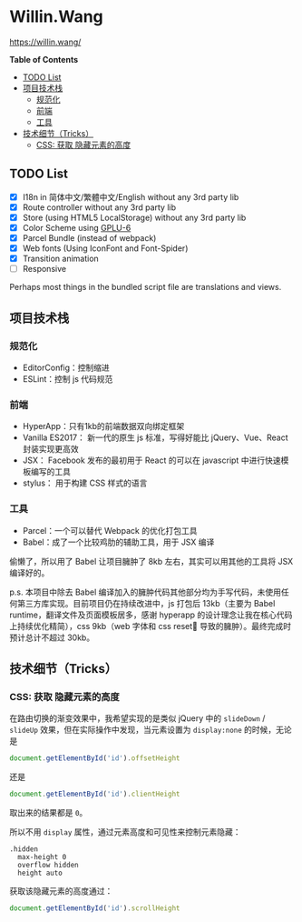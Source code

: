 # Willin.Wang

<https://willin.wang/>

<!-- START doctoc generated TOC please keep comment here to allow auto update -->
<!-- DON'T EDIT THIS SECTION, INSTEAD RE-RUN doctoc TO UPDATE -->
**Table of Contents**

- [TODO List](#todo-list)
- [项目技术栈](#%E9%A1%B9%E7%9B%AE%E6%8A%80%E6%9C%AF%E6%A0%88)
  - [规范化](#%E8%A7%84%E8%8C%83%E5%8C%96)
  - [前端](#%E5%89%8D%E7%AB%AF)
  - [工具](#%E5%B7%A5%E5%85%B7)
- [技术细节（Tricks）](#%E6%8A%80%E6%9C%AF%E7%BB%86%E8%8A%82tricks)
  - [CSS: 获取 隐藏元素的高度](#css-%E8%8E%B7%E5%8F%96-%E9%9A%90%E8%97%8F%E5%85%83%E7%B4%A0%E7%9A%84%E9%AB%98%E5%BA%A6)

<!-- END doctoc generated TOC please keep comment here to allow auto update -->

## TODO List

- [x] I18n in 简体中文/繁體中文/English without any 3rd party lib
- [x] Route controller without any 3rd party lib
- [x] Store (using HTML5 LocalStorage) without any 3rd party lib
- [x] Color Scheme using [GPLU-6](https://color.adobe.com/zh/GPLU-6-color-theme-10377548/?showPublished=true)
- [x] Parcel Bundle (instead of webpack)
- [x] Web fonts (Using IconFont and Font-Spider)
- [x] Transition animation
- [ ] Responsive

Perhaps most things in the bundled script file are translations and views.

## 项目技术栈

### 规范化

- EditorConfig：控制缩进
- ESLint：控制 js 代码规范

### 前端

- HyperApp：只有1kb的前端数据双向绑定框架
- Vanilla ES2017： 新一代的原生 js 标准，写得好能比 jQuery、Vue、React 封装实现更高效
- JSX： Facebook 发布的最初用于 React 的可以在 javascript 中进行快速模板编写的工具
- stylus： 用于构建 CSS 样式的语言

### 工具

- Parcel：一个可以替代 Webpack 的优化打包工具
- Babel：成了一个比较鸡肋的辅助工具，用于 JSX 编译

偷懒了，所以用了 Babel 让项目臃肿了 8kb 左右，其实可以用其他的工具将 JSX 编译好的。

p.s. 本项目中除去 Babel 编译加入的臃肿代码其他部分均为手写代码，未使用任何第三方库实现。目前项目仍在持续改进中，js 打包后 13kb（主要为 Babel runtime，翻译文件及页面模板居多，感谢 hyperapp 的设计理念让我在核心代码上持续优化精简），css 9kb（web 字体和 css reset 导致的臃肿）。最终完成时预计总计不超过 30kb。

## 技术细节（Tricks）

### CSS: 获取 隐藏元素的高度

在路由切换的渐变效果中，我希望实现的是类似 jQuery 中的 `slideDown` / `slideUp` 效果，但在实际操作中发现，当元素设置为 `display:none` 的时候，无论是

```js
document.getElementById('id').offsetHeight
```

还是

```js
document.getElementById('id').clientHeight
```

取出来的结果都是 `0`。

所以不用 `display` 属性，通过元素高度和可见性来控制元素隐藏：

```stylus
.hidden
  max-height 0
  overflow hidden
  height auto
```

获取该隐藏元素的高度通过：

```js
document.getElementById('id').scrollHeight
```


